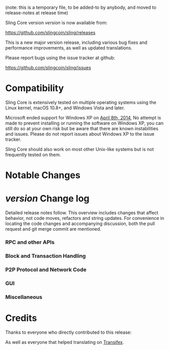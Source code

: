 (note: this is a temporary file, to be added-to by anybody, and moved to release-notes at release time)

Sling Core version *version* is now available from:

  <https://github.com/slingcoin/sling/releases>

This is a new major version release, including various bug fixes and
performance improvements, as well as updated translations.

Please report bugs using the issue tracker at github:

  <https://github.com/slingcoin/sling/issues>

Compatibility
==============

Sling Core is extensively tested on multiple operating systems using
the Linux kernel, macOS 10.8+, and Windows Vista and later.

Microsoft ended support for Windows XP on [April 8th, 2014](https://www.microsoft.com/en-us/WindowsForBusiness/end-of-xp-support),
No attempt is made to prevent installing or running the software on Windows XP, you
can still do so at your own risk but be aware that there are known instabilities and issues.
Please do not report issues about Windows XP to the issue tracker.

Sling Core should also work on most other Unix-like systems but is not
frequently tested on them.

Notable Changes
===============



*version* Change log
=================

Detailed release notes follow. This overview includes changes that affect
behavior, not code moves, refactors and string updates. For convenience in locating
the code changes and accompanying discussion, both the pull request and
git merge commit are mentioned.

### RPC and other APIs


### Block and Transaction Handling


### P2P Protocol and Network Code


### GUI


### Miscellaneous


Credits
=======

Thanks to everyone who directly contributed to this release:


As well as everyone that helped translating on [Transifex](https://www.transifex.com/projects/p/slingcoin-translations/).
